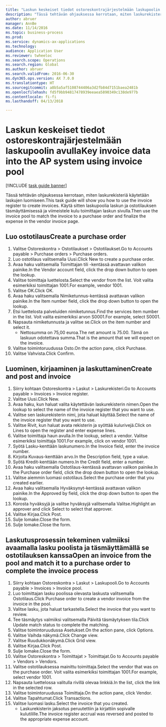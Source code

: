 ```yaml
--- 
title: "Laskun keskeiset tiedot ostoreskontrajärjestelmään laskupoolin avulla"
description: "Tässä tehtävän ohjauksessa kerrotaan, miten laskurekisteriä käytetään laskujen luomiseen."
author: abruer
manager: AnnBe
ms.date: 11/14/2016
ms.topic: business-process
ms.prod: 
ms.service: dynamics-ax-applications
ms.technology: 
audience: Application User
ms.reviewer: twheeloc
ms.search.scope: Operations
ms.search.region: Global
ms.author: abruer
ms.search.validFrom: 2016-06-30
ms.dyn365.ops.version: AX 7.0.0
ms.translationtype: HT
ms.sourcegitcommit: a8b5a5af5108744406a3d2fb84d7151baea2481b
ms.openlocfilehash: fd5f9bb94817478939eeaea5890349c138de977b
ms.contentlocale: fi-fi
ms.lasthandoff: 04/13/2018

---
```

# <a name="key-invoice-data-into-the-ap-system-using-invoice-pool"></a><span data-ttu-id="15282-103">Laskun keskeiset tiedot ostoreskontrajärjestelmään laskupoolin avulla</span><span class="sxs-lookup"><span data-stu-id="15282-103">Key invoice data into the AP system using invoice pool</span></span>

[!INCLUDE [task guide banner](../../includes/task-guide-banner.md)]

<span data-ttu-id="15282-104">Tässä tehtävän ohjauksessa kerrotaan, miten laskurekisteriä käytetään laskujen luomiseen.</span><span class="sxs-lookup"><span data-stu-id="15282-104">This task guide will show you how to use the invoice register to create invoices.</span></span>  <span data-ttu-id="15282-105">Käytä sitten laskupoolia laskun ja ostotilauksen täsmäyttämisessä ja viimeistele kulu toimittajan laskun sivulla.</span><span class="sxs-lookup"><span data-stu-id="15282-105">Then use the invoice pool to match the invoice to a purchase order and finalize the expense in the vendor invoice page.</span></span>


## <a name="create-a-purchase-order"></a><span data-ttu-id="15282-106">Luo ostotilaus</span><span class="sxs-lookup"><span data-stu-id="15282-106">Create a purchase order</span></span>
1. <span data-ttu-id="15282-107">Valitse Ostoreskontra > Ostotilaukset > Ostotilaukset.</span><span class="sxs-lookup"><span data-stu-id="15282-107">Go to Accounts payable > Purchase orders > Purchase orders.</span></span>
2. <span data-ttu-id="15282-108">Luo ostotilaus valitsemalla Uusi.</span><span class="sxs-lookup"><span data-stu-id="15282-108">Click New to create a purchase order.</span></span>
3. <span data-ttu-id="15282-109">Avaa haku valitsemalla Toimittajan tili -kentässä avattavan valikon painike.</span><span class="sxs-lookup"><span data-stu-id="15282-109">In the Vendor account field, click the drop down button to open the lookup.</span></span>
4. <span data-ttu-id="15282-110">Valitse toimittaja luettelosta.</span><span class="sxs-lookup"><span data-stu-id="15282-110">Select the vendor from the list.</span></span> <span data-ttu-id="15282-111">Voit valita esimerkiksi toimittajan 1001.</span><span class="sxs-lookup"><span data-stu-id="15282-111">For example, vendor 1001.</span></span>
5. <span data-ttu-id="15282-112">Valitse OK.</span><span class="sxs-lookup"><span data-stu-id="15282-112">Click OK.</span></span>
6. <span data-ttu-id="15282-113">Avaa haku valitsemalla Nimiketunnus-kentässä avattavan valikon painike.</span><span class="sxs-lookup"><span data-stu-id="15282-113">In the Item number field, click the drop down button to open the lookup.</span></span>
7. <span data-ttu-id="15282-114">Etsi luettelosta palveluiden nimiketunnus.</span><span class="sxs-lookup"><span data-stu-id="15282-114">Find the services item number in the list.</span></span> <span data-ttu-id="15282-115">Voit valita esimerkiksi arvon S0001.</span><span class="sxs-lookup"><span data-stu-id="15282-115">For example, select S0001.</span></span>
8. <span data-ttu-id="15282-116">Napsauta nimiketunnusta ja valitse se.</span><span class="sxs-lookup"><span data-stu-id="15282-116">Click on the item number and select it.</span></span>
    * <span data-ttu-id="15282-117">Nettosumma on 75,00 euroa.</span><span class="sxs-lookup"><span data-stu-id="15282-117">The net amount is 75.00.</span></span>  <span data-ttu-id="15282-118">Tämä on laskuun odotettava summa.</span><span class="sxs-lookup"><span data-stu-id="15282-118">That is the amount that we will expect on the invoice.</span></span>  
9. <span data-ttu-id="15282-119">Valitse toimintoruudussa Osto.</span><span class="sxs-lookup"><span data-stu-id="15282-119">On the action pane, click Purchase.</span></span>
10. <span data-ttu-id="15282-120">Valitse Vahvista.</span><span class="sxs-lookup"><span data-stu-id="15282-120">Click Confirm.</span></span>

## <a name="create-and-post-and-invoice"></a><span data-ttu-id="15282-121">Luominen, kirjaaminen ja laskuttaminen</span><span class="sxs-lookup"><span data-stu-id="15282-121">Create and post and invoice</span></span>
1. <span data-ttu-id="15282-122">Siirry kohtaan Ostoreskontra > Laskut > Laskurekisteri.</span><span class="sxs-lookup"><span data-stu-id="15282-122">Go to Accounts payable > Invoices > Invoice register.</span></span>
2. <span data-ttu-id="15282-123">Valitse Uusi.</span><span class="sxs-lookup"><span data-stu-id="15282-123">Click New.</span></span>
3. <span data-ttu-id="15282-124">Avaa haku, kun haluat valita käytettävän laskurekisterin nimen.</span><span class="sxs-lookup"><span data-stu-id="15282-124">Open the lookup to select the name of the invoice register that you want to use.</span></span>
4. <span data-ttu-id="15282-125">Valitse sen laskurekisterin nimi, jota haluat käyttää.</span><span class="sxs-lookup"><span data-stu-id="15282-125">Select the name of the invoice register that you want to use.</span></span>
5. <span data-ttu-id="15282-126">Valitse Rivit, kun haluat avata rekisterin ja syöttää kulurivejä.</span><span class="sxs-lookup"><span data-stu-id="15282-126">Click on Lines to open the register and enter expense lines.</span></span>
6. <span data-ttu-id="15282-127">Valitse toimittaja haun avulla.</span><span class="sxs-lookup"><span data-stu-id="15282-127">In the lookup, select a vendor.</span></span> <span data-ttu-id="15282-128">Valitse esimerkiksi toimittaja 1001.</span><span class="sxs-lookup"><span data-stu-id="15282-128">For example, click on vendor 1001.</span></span>
7. <span data-ttu-id="15282-129">Syötä Lasku-kenttään laskunumero.</span><span class="sxs-lookup"><span data-stu-id="15282-129">In the Invoice field, enter the invoice number.</span></span>
8. <span data-ttu-id="15282-130">Kirjoita Kuvaus-kenttään arvo.</span><span class="sxs-lookup"><span data-stu-id="15282-130">In the Description field, type a value.</span></span>
9. <span data-ttu-id="15282-131">Syötä Kredit-kenttään numero.</span><span class="sxs-lookup"><span data-stu-id="15282-131">In the Credit field, enter a number.</span></span>
10. <span data-ttu-id="15282-132">Avaa haku valitsemalla Ostotilaus-kentässä avattavan valikon painike.</span><span class="sxs-lookup"><span data-stu-id="15282-132">In the Purchase order field, click the drop down button to open the lookup.</span></span>
11. <span data-ttu-id="15282-133">Valitse aiemmin luomasi ostotilaus.</span><span class="sxs-lookup"><span data-stu-id="15282-133">Select the purchase order that you created earlier.</span></span>
12. <span data-ttu-id="15282-134">Avaa haku valitsemalla Hyväksynyt-kentässä avattavan valikon painike.</span><span class="sxs-lookup"><span data-stu-id="15282-134">In the Approved by field, click the drop down button to open the lookup.</span></span>
13. <span data-ttu-id="15282-135">Korosta hyväksyjä ja valitse hyväksyjä valitsemalla Valitse.</span><span class="sxs-lookup"><span data-stu-id="15282-135">Highlight an approver and click Select to select that approver.</span></span>
14. <span data-ttu-id="15282-136">Valitse Kirjaa.</span><span class="sxs-lookup"><span data-stu-id="15282-136">Click Post.</span></span>
15. <span data-ttu-id="15282-137">Sulje lomake.</span><span class="sxs-lookup"><span data-stu-id="15282-137">Close the form.</span></span>
16. <span data-ttu-id="15282-138">Sulje lomake.</span><span class="sxs-lookup"><span data-stu-id="15282-138">Close the form.</span></span>

## <a name="open-an-invoice-from-the-pool-and-match-it-to-a-purchase-order-to-complete-the-invoice-process"></a><span data-ttu-id="15282-139">Laskutusprosessin tekeminen valmiiksi avaamalla lasku poolista ja täsmäyttämällä se ostotilauksen kanssa</span><span class="sxs-lookup"><span data-stu-id="15282-139">Open an invoice from the pool and match it to a purchase order to complete the invoice process</span></span>
1. <span data-ttu-id="15282-140">Siirry kohtaan Ostoreskontra > Laskut > Laskupooli.</span><span class="sxs-lookup"><span data-stu-id="15282-140">Go to Accounts payable > Invoices > Invoice pool.</span></span>
2. <span data-ttu-id="15282-141">Luo toimittajan lasku poolissa olevasta laskusta valitsemalla Ostotilaus.</span><span class="sxs-lookup"><span data-stu-id="15282-141">Click Purchase order to create a vendor invoice from the invoice in the pool.</span></span>
3. <span data-ttu-id="15282-142">Valitse lasku, jota haluat tarkastella.</span><span class="sxs-lookup"><span data-stu-id="15282-142">Select the invoice that you want to review.</span></span>
4. <span data-ttu-id="15282-143">Tee täsmäytys valmiiksi valitsemalla Päivitä täsmäytyksen tila.</span><span class="sxs-lookup"><span data-stu-id="15282-143">Click Update match status to complete the matching.</span></span>
5. <span data-ttu-id="15282-144">Valitse toimintoruudussa Asetukset.</span><span class="sxs-lookup"><span data-stu-id="15282-144">On the action pane, click Options.</span></span>
6. <span data-ttu-id="15282-145">Valitse Vaihda näkymä.</span><span class="sxs-lookup"><span data-stu-id="15282-145">Click Change view.</span></span>
7. <span data-ttu-id="15282-146">Valitse Ruudukkonäkymä.</span><span class="sxs-lookup"><span data-stu-id="15282-146">Click Grid view.</span></span>
8. <span data-ttu-id="15282-147">Valitse Kirjaa.</span><span class="sxs-lookup"><span data-stu-id="15282-147">Click Post.</span></span>
9. <span data-ttu-id="15282-148">Sulje lomake.</span><span class="sxs-lookup"><span data-stu-id="15282-148">Close the form.</span></span>
10. <span data-ttu-id="15282-149">Valitse Ostoreskontra > Toimittajat > Toimittajat.</span><span class="sxs-lookup"><span data-stu-id="15282-149">Go to Accounts payable > Vendors > Vendors.</span></span>
11. <span data-ttu-id="15282-150">Valitse ostotilauksessa mainittu toimittaja.</span><span class="sxs-lookup"><span data-stu-id="15282-150">Select the vendor that was on the purchase order.</span></span> <span data-ttu-id="15282-151">Voit valita esimerkiksi toimittajan 1001.</span><span class="sxs-lookup"><span data-stu-id="15282-151">For example, select vendor 1001.</span></span>
12. <span data-ttu-id="15282-152">Napsauta luettelossa valitulla rivillä olevaa linkkiä.</span><span class="sxs-lookup"><span data-stu-id="15282-152">In the list, click the link in the selected row.</span></span>
13. <span data-ttu-id="15282-153">Valitse toimintoruudussa Toimittaja.</span><span class="sxs-lookup"><span data-stu-id="15282-153">On the action pane, click Vendor.</span></span>
14. <span data-ttu-id="15282-154">Valitse Tapahtumat.</span><span class="sxs-lookup"><span data-stu-id="15282-154">Click Transactions.</span></span>
15. <span data-ttu-id="15282-155">Valitse luomasi lasku.</span><span class="sxs-lookup"><span data-stu-id="15282-155">Select the invoice that you created.</span></span>
    * <span data-ttu-id="15282-156">Laskurekisterin jaksotus peruutettiin ja kirjattiin sopivalle kulutilille.</span><span class="sxs-lookup"><span data-stu-id="15282-156">The invoice register accrual was reversed and posted to the appropriate expense account.</span></span>  


